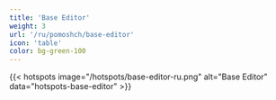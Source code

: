 ```yaml
---
title: 'Base Editor'
weight: 3
url: '/ru/pomoshch/base-editor'
icon: 'table'
color: bg-green-100
---
```


{{< hotspots image="/hotspots/base-editor-ru.png" alt="Base Editor" data="hotspots-base-editor" >}}
